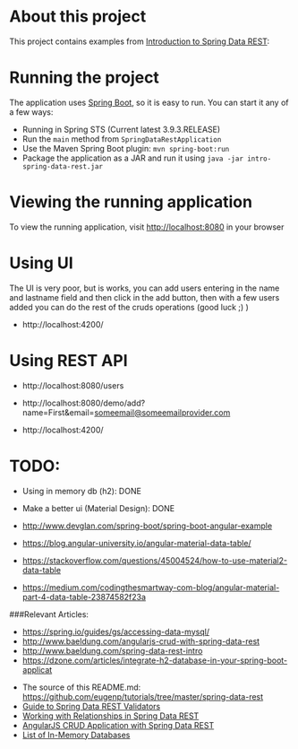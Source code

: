 # About this project
This project contains examples from [Introduction to Spring Data REST](http://www.baeldung.com/angularjs-crud-with-spring-data-rest):


# Running the project

The application uses [Spring Boot](http://projects.spring.io/spring-boot/), so it is easy to run. You can start it any of a few ways:

* Running in Spring STS (Current latest 3.9.3.RELEASE) 
* Run the `main` method from `SpringDataRestApplication`
* Use the Maven Spring Boot plugin: `mvn spring-boot:run`
* Package the application as a JAR and run it using `java -jar intro-spring-data-rest.jar`

# Viewing the running application
To view the running application, visit [http://localhost:8080](http://localhost:8080) in your browser

# Using UI

The UI is very poor, but is works, you can add users entering in the name and lastname field and then click in the add button, then with a few users added you can do the rest of the cruds operations (good luck ;) )

* http://localhost:4200/

# Using REST API

* http://localhost:8080/users
* http://localhost:8080/demo/add?name=First&email=someemail@someemailprovider.com

* http://localhost:4200/ 

# TODO:

* Using in memory db (h2): DONE
* Make a better ui (Material Design): DONE

* http://www.devglan.com/spring-boot/spring-boot-angular-example
* https://blog.angular-university.io/angular-material-data-table/
* https://stackoverflow.com/questions/45004524/how-to-use-material2-data-table
* https://medium.com/codingthesmartway-com-blog/angular-material-part-4-data-table-23874582f23a

###Relevant Articles:
* https://spring.io/guides/gs/accessing-data-mysql/ 
* http://www.baeldung.com/angularjs-crud-with-spring-data-rest
* http://www.baeldung.com/spring-data-rest-intro 
* https://dzone.com/articles/integrate-h2-database-in-your-spring-boot-applicat

- The source of this README.md: https://github.com/eugenp/tutorials/tree/master/spring-data-rest
- [Guide to Spring Data REST Validators](http://www.baeldung.com/spring-data-rest-validators)
- [Working with Relationships in Spring Data REST](http://www.baeldung.com/spring-data-rest-relationships)
- [AngularJS CRUD Application with Spring Data REST](http://www.baeldung.com/angularjs-crud-with-spring-data-rest)
- [List of In-Memory Databases](http://www.baeldung.com/java-in-memory-databases)
